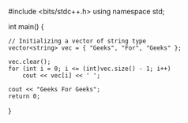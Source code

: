 #include <bits/stdc++.h>
using namespace std;
 
int main()
{
 
    // Initializing a vector of string type
    vector<string> vec = { "Geeks", "For", "Geeks" };
 
    vec.clear();
    for (int i = 0; i <= (int)vec.size() - 1; i++)
        cout << vec[i] << ' ';
 
    cout << "Geeks For Geeks";
    return 0;
}
